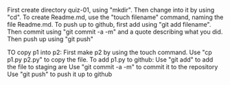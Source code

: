 First create directory quiz-01, using "mkdir".
Then change into it by using "cd".
To create Readme.md, use the "touch filename" command, naming the file Readme.md.
To push up to github, first add using "git add filename".
Then commit using "git commit -a -m" and a quote describing what you did.
Then push up using "git push"

TO copy p1 into p2:
First make p2 by using the touch command.
Use "cp p1.py p2.py" to copy the file.
To add p1.py to github:
Use "git add" to add the file to staging are
Use "git commit -a -m" to commit it to the repository
Use "git push" to push it up to github
